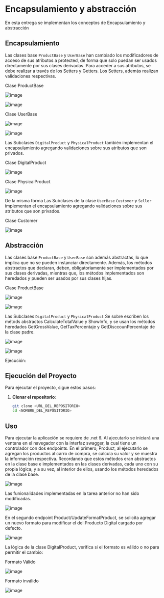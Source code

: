 # Encapsulamiento y abstracción
En esta entrega se implementan los conceptos de Encapsulamiento y abstracción

## Encapsulamiento
Las clases base `ProductBase` y `UserBase` han cambiado los modificadores de acceso de sus atributos a protected, de forma que solo puedan ser usados directamente por sus clases derivadas.
Para acceder a sus atributos, se debe realizar a través de los Setters y Getters. Los Setters, además realizan validaciones respectivas.

Clase ProductBase

![image](https://github.com/user-attachments/assets/cb027cea-87a4-4a95-a164-3844bab787a8)

![image](https://github.com/user-attachments/assets/4c2861fa-54aa-4c46-9618-6636fdb4285e)

Clase UserBase

![image](https://github.com/user-attachments/assets/89458b83-7bcf-4854-b6aa-f7e6daaf7a21)

![image](https://github.com/user-attachments/assets/1e8c1faf-b070-4669-b95f-f707389ec935)

Las Subclases `DigitalProduct` y `PhysicalProduct` también implementan el encapsulamiento agregando validaciones sobre sus atributos que son privados.

Clase DigitalProduct

![image](https://github.com/user-attachments/assets/6bc0105b-5942-457f-8c5a-f5368dec8366)

Clase PhysicalProduct

![image](https://github.com/user-attachments/assets/b500f1cc-c85e-4c24-b123-2e4ba7f93b1d)

De la misma forma Las Subclases de la clase `UserBase` `Customer` y `Seller` implementan el encapsulamiento agregando validaciones sobre sus atributos que son privados.

Clase Customer

![image](https://github.com/user-attachments/assets/fab93a55-ee5e-4d90-9e22-1be627c723c3)


## Abstracción
Las clases base `ProductBase` y `UserBase` son además abstractas, lo que implica que no se pueden instanciar directamente. Además, los métodos abstractos que declaran, deben, obligatoriamente ser implementados por sus clases derivadas, 
mientras que, los métodos implementados son heredados y pueden ser usados por sus clases hijas.

Clase ProductBase

![image](https://github.com/user-attachments/assets/1cb2fab1-c8fc-4895-92e8-2e9045ccc594)

![image](https://github.com/user-attachments/assets/4743aa06-1123-4cfb-86ad-8c9f5a0957a3)

Las Subclases `DigitalProduct` y `PhysicalProduct`
Se sobre escriben los métods abstractos CalculateTotalValue y ShowInfo, y se usan los métodos heredados GetGrossValue, GetTaxPercentaje y GetDisccounPercentaje de la clase padre.

![image](https://github.com/user-attachments/assets/9e121428-8db7-4e9b-8dc5-075e0cc06117)

![image](https://github.com/user-attachments/assets/4c55d512-fb19-4b1f-b6cb-c75d28cda32a)



Ejecución:


## Ejecución del Proyecto

Para ejecutar el proyecto, sigue estos pasos:

1. **Clonar el repositorio**:
    ```sh
    git clone <URL_DEL_REPOSITORIO>
    cd <NOMBRE_DEL_REPOSITORIO>
    ```


## Uso

Para ejecutar la aplicación se requiere de .net 6.
Al ajecutarlo se iniciará una ventana en el navegador con la interfaz swagger, la cual tiene un controlador con dos endpoints.
En el primero, Product, al ejecutarlo se agregan los productos al carro de compra, se calcula su valor y se muestra la información respectiva. 
Recordando que estos métodos eran abstractos en la clase base e implementados en las clases derivadas, cada uno con su propia lógica, y a su vez, al interior de ellos, usando los métodos heredados de la clase base.

![image](https://github.com/user-attachments/assets/2534076d-099d-4b01-a5f9-79329766489d)

Las funionalidades implementadas en la tarea anterior no han sido modificadas.

![image](https://github.com/user-attachments/assets/734dbe49-0ec0-4f6a-a720-2f6b01ceb187)


En el segundo endpoint Product/UpdateFormatProduct, se solicita agregar un nuevo formato para modificar el del Producto Digital cargado por defecto.

![image](https://github.com/user-attachments/assets/02177d8d-fc89-4dc6-8c76-2b7b221502ea)

La lógica de la clase DigitalProduct, verifica si el formato es válido o no para permitir el cambio:

Formato Válido

![image](https://github.com/user-attachments/assets/a2f61642-c3df-4a51-acfa-9b4193bf1f04)

Formato inválido

![image](https://github.com/user-attachments/assets/e4c0740c-7d25-432b-a686-d56d24ea0ade)

